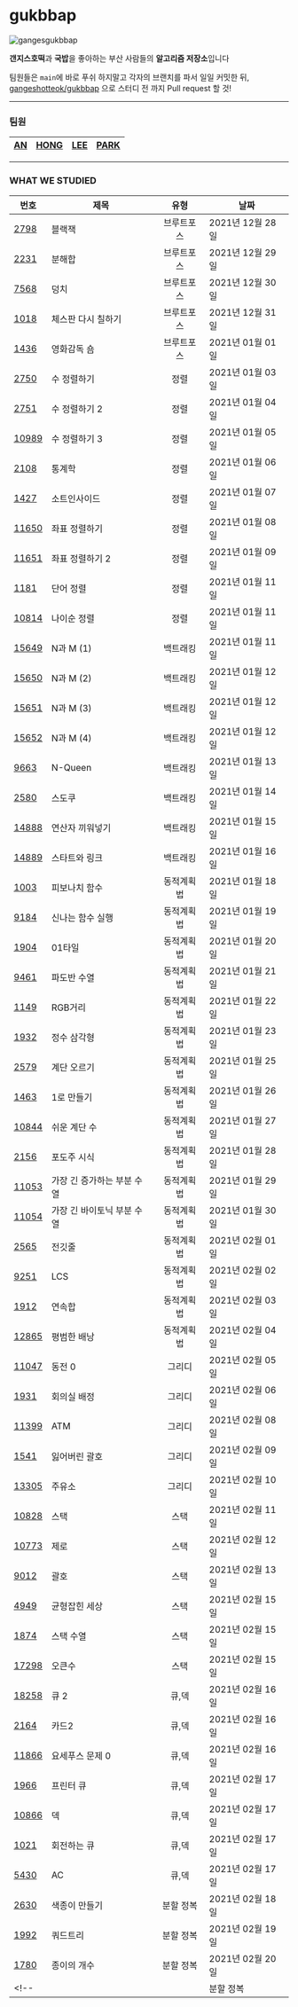 
# gukbbap

![gangesgukbbap](https://i.ibb.co/f8hYZYM/Kakao-Talk-Photo-2020-12-11-19-17-04-removebg-preview.png)

**갠지스호떡**과 **국밥**을 좋아하는 부산 사람들의 **알고리즘 저장소**입니다

팀원들은 `main`에 바로 푸쉬 하지말고 각자의 브랜치를 파서 일일 커밋한 뒤, [gangeshotteok/gukbbap](https://github.com/GANGESHOTTEOK/gukbbap) 으로 스터디 전 까지 Pull request 할 것!

---

### 팀원

|[AN](https://github.com/muzee99)|[HONG](https://github.com/kick-snare)|[LEE](https://github.com/rubinstory)|[PARK](https://github.com/DonghanPark)|
|-|-|-|-|

---

### WHAT WE STUDIED

|번호|제목|유형|날짜|
|-|-|:-:|-|
|[2798](https://www.acmicpc.net/problem/2798)|블랙잭|브루트포스|2021년 12월 28일|
|[2231](https://www.acmicpc.net/problem/2231)|분해합|브루트포스|2021년 12월 29일|
|[7568](https://www.acmicpc.net/problem/7568)|덩치|브루트포스|2021년 12월 30일|
|[1018](https://www.acmicpc.net/problem/1018)|체스판 다시 칠하기|브루트포스|2021년 12월 31일|
|[1436](https://www.acmicpc.net/problem/1436)|영화감독 숌|브루트포스|2021년 01월 01일|
|[2750](https://www.acmicpc.net/problem/2750)|수 정렬하기|정렬|2021년 01월 03일|
|[2751](https://www.acmicpc.net/problem/2751)|수 정렬하기 2|정렬|2021년 01월 04일|
|[10989](https://www.acmicpc.net/problem/10989)|수 정렬하기 3|정렬|2021년 01월 05일|
|[2108](https://www.acmicpc.net/problem/2108)|통계학|정렬|2021년 01월 06일|
|[1427](https://www.acmicpc.net/problem/1427)|소트인사이드|정렬|2021년 01월 07일|
|[11650](https://www.acmicpc.net/problem/11650)|좌표 정렬하기|정렬|2021년 01월 08일|
|[11651](https://www.acmicpc.net/problem/11651)|좌표 정렬하기 2|정렬|2021년 01월 09일|
|[1181](https://www.acmicpc.net/problem/1181)|단어 정렬|정렬|2021년 01월 11일|
|[10814](https://www.acmicpc.net/problem/10814)|나이순 정렬|정렬|2021년 01월 11일|
|[15649](https://www.acmicpc.net/problem/15649)|N과 M (1)|백트래킹|2021년 01월 11일|
|[15650](https://www.acmicpc.net/problem/15650)|N과 M (2)|백트래킹|2021년 01월 12일|
|[15651](https://www.acmicpc.net/problem/15651)|N과 M (3)|백트래킹|2021년 01월 12일|
|[15652](https://www.acmicpc.net/problem/15652)|N과 M (4)|백트래킹|2021년 01월 12일|
|[9663](https://www.acmicpc.net/problem/9663)|N-Queen|백트래킹|2021년 01월 13일|
|[2580](https://www.acmicpc.net/problem/2580)|스도쿠|백트래킹|2021년 01월 14일|
|[14888](https://www.acmicpc.net/problem/14888)|연산자 끼워넣기|백트래킹|2021년 01월 15일|
|[14889](https://www.acmicpc.net/problem/14889)|스타트와 링크|백트래킹|2021년 01월 16일|
|[1003](https://www.acmicpc.net/problem/1003)|피보나치 함수|동적계획법|2021년 01월 18일|
|[9184](https://www.acmicpc.net/problem/9184)|신나는 함수 실행|동적계획법|2021년 01월 19일|
|[1904](https://www.acmicpc.net/problem/1904)|01타일|동적계획법|2021년 01월 20일|
|[9461](https://www.acmicpc.net/problem/9461)|파도반 수열|동적계획법|2021년 01월 21일|
|[1149](https://www.acmicpc.net/problem/1149)|RGB거리|동적계획법|2021년 01월 22일|
|[1932](https://www.acmicpc.net/problem/1932)|정수 삼각형|동적계획법|2021년 01월 23일|
|[2579](https://www.acmicpc.net/problem/2579)|계단 오르기|동적계획법|2021년 01월 25일|
|[1463](https://www.acmicpc.net/problem/1463)|1로 만들기|동적계획법|2021년 01월 26일|
|[10844](https://www.acmicpc.net/problem/10844)|쉬운 계단 수|동적계획법|2021년 01월 27일|
|[2156](https://www.acmicpc.net/problem/2156)|포도주 시식|동적계획법|2021년 01월 28일|
|[11053](https://www.acmicpc.net/problem/11053)|가장 긴 증가하는 부분 수열|동적계획법|2021년 01월 29일|
|[11054](https://www.acmicpc.net/problem/11054)|가장 긴 바이토닉 부분 수열|동적계획법|2021년 01월 30일|
|[2565](https://www.acmicpc.net/problem/2565)|전깃줄|동적계획법|2021년 02월 01일|
|[9251](https://www.acmicpc.net/problem/9251)|LCS|동적계획법|2021년 02월 02일|
|[1912](https://www.acmicpc.net/problem/1912)|연속합|동적계획법|2021년 02월 03일|
|[12865](https://www.acmicpc.net/problem/12865)|평범한 배낭|동적계획법|2021년 02월 04일|
|[11047](https://www.acmicpc.net/problem/11047)|동전 0|그리디|2021년 02월 05일|
|[1931](https://www.acmicpc.net/problem/1931)|회의실 배정|그리디|2021년 02월 06일|
|[11399](https://www.acmicpc.net/problem/11399)|ATM|그리디|2021년 02월 08일|
|[1541](https://www.acmicpc.net/problem/1541)|잃어버린 괄호|그리디|2021년 02월 09일|
|[13305](https://www.acmicpc.net/problem/13305)|주유소|그리디|2021년 02월 10일|
|[10828](https://www.acmicpc.net/problem/10828)|스택|스택|2021년 02월 11일|
|[10773](https://www.acmicpc.net/problem/10773)|제로|스택|2021년 02월 12일|
|[9012](https://www.acmicpc.net/problem/9012)|괄호|스택|2021년 02월 13일|
|[4949](https://www.acmicpc.net/problem/4949)|균형잡힌 세상|스택|2021년 02월 15일|
|[1874](https://www.acmicpc.net/problem/1874)|스택 수열|스택|2021년 02월 15일|
|[17298](https://www.acmicpc.net/problem/17298)|오큰수|스택|2021년 02월 15일|
|[18258](https://www.acmicpc.net/problem/18258)|큐 2|큐,덱|2021년 02월 16일|
|[2164](https://www.acmicpc.net/problem/2164)|카드2|큐,덱|2021년 02월 16일|
|[11866](https://www.acmicpc.net/problem/11866)|요세푸스 문제 0|큐,덱|2021년 02월 16일|
|[1966](https://www.acmicpc.net/problem/1966)|프린터 큐|큐,덱|2021년 02월 17일|
|[10866](https://www.acmicpc.net/problem/10866)|덱|큐,덱|2021년 02월 17일|
|[1021](https://www.acmicpc.net/problem/1021)|회전하는 큐|큐,덱|2021년 02월 17일|
|[5430](https://www.acmicpc.net/problem/5430)|AC|큐,덱|2021년 02월 17일|
|[2630](https://www.acmicpc.net/problem/2630)|색종이 만들기|분할 정복|2021년 02월 18일|
|[1992](https://www.acmicpc.net/problem/1992)|쿼드트리|분할 정복|2021년 02월 19일|
|[1780](https://www.acmicpc.net/problem/1780)|종이의 개수|분할 정복|2021년 02월 20일|
<!-- |[](https://www.acmicpc.net/problem/)||분할 정복|2021년 02월 20일| -->
